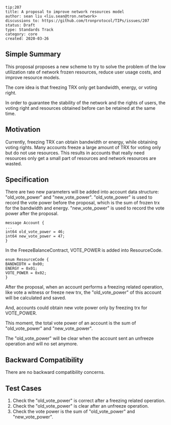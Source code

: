 ``` 
tip:207
title: A proposal to improve network resources model 
author: sean liu <liu.sean@tron.network> 
discussions to: https://github.com/tronprotocol/TIPs/issues/207
status: Draft
type: Standards Track
category: core
created: 2020-03-26
```

## Simple Summary 
This proposal proposes a new scheme to try to solve the problem of the low utilization rate of network frozen resources, 
reduce user usage costs, and improve resource models.

The core idea is that freezing TRX only get bandwidth, energy, or voting right.

In order to guarantee the stability of the network and the rights of users,
the voting right and resources obtained before can be retained at the same time.

## Motivation
Currently, freezing TRX can obtain bandwidth or energy, while obtaining voting rights. 
Many accounts freeze a large amount of TRX for voting only but do not use resources. 
This results in accounts that really need resources only get a small part of resources and network resources are wasted. 

## Specification
There are two new parameters will be added into account data structure:
"old_vote_power" and "new_vote_power".
"old_vote_power" is used to record the vote power before the proposal, which is the sum of frozen trx for the bandwidth and energy.
"new_vote_power" is used to record the vote power after the proposal.

```
message Account {
...
int64 old_vote_power = 46;
int64 new_vote_power = 47;
}
```

In the FreezeBalanceContract, VOTE_POWER is added into ResourceCode.
```
enum ResourceCode {
BANDWIDTH = 0x00;
ENERGY = 0x01;
VOTE_POWER = 0x02;
}
```

After the proposal, when an account performs a freezing related operation, like vote a witness or freeze new trx,
the "old_vote_power" of this account will be calculated and saved. 

And, accounts could obtain new vote power only by freezing trx for VOTE_POWER.

This moment, the total vote power of an account is the sum of "old_vote_power" and "new_vote_power".

The "old_vote_power" will be clear when the account sent an unfreeze operation and will no set anymore.

## Backward Compatibility
There are no backward compatibility concerns.

## Test Cases
1. Check the "old_vote_power" is correct after a freezing related operation.
2. Check the "old_vote_power" is clear after an unfreeze operation.
3. Check the vote power is the sum of "old_vote_power" and "new_vote_power".